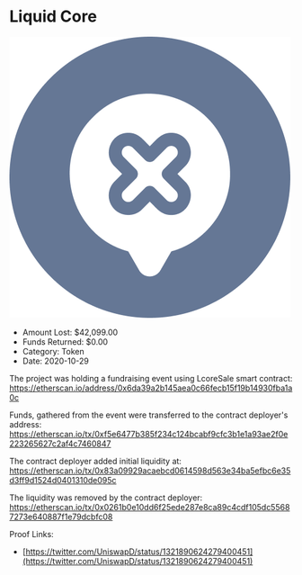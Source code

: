# Liquid Core
![Liquid Core](/rektimages/Liquid-Core.png)
- Amount Lost: $42,099.00
- Funds Returned: $0.00
- Category: Token
- Date: 2020-10-29

The project was holding a fundraising event using LcoreSale smart contract:  
https://etherscan.io/address/0x6da39a2b145aea0c66fecb15f19b14930fba1a0c  
  
Funds, gathered from the event were transferred to the contract deployer's address:  
https://etherscan.io/tx/0xf5e6477b385f234c124bcabf9cfc3b1e1a93ae2f0e223265627c2af4c7460847  
  
The contract deployer added initial liquidity at:  
https://etherscan.io/tx/0x83a09929acaebcd0614598d563e34ba5efbc6e35d3ff9d1524d0401310de095c  
  
The liquidity was removed by the contract deployer:  
https://etherscan.io/tx/0x0261b0e10dd6f25ede287e8ca89c4cdf105dc55687273e640887f1e79dcbfc08


Proof Links:
- [https://twitter.com/UniswapD/status/1321890624279400451](https://twitter.com/UniswapD/status/1321890624279400451)


